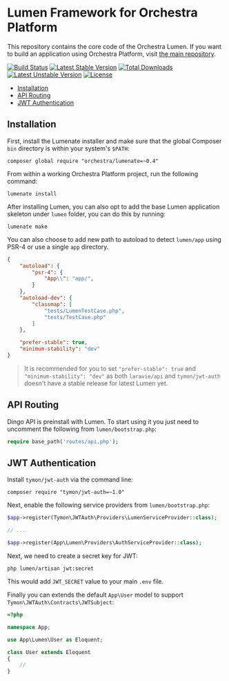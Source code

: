 Lumen Framework for Orchestra Platform
==============

This repository contains the core code of the Orchestra Lumen. If you want to build an application using Orchestra Platform, visit [the main repository](https://github.com/orchestral/platform).

[![Build Status](https://travis-ci.org/orchestral/lumen.svg?branch=master)](https://travis-ci.org/orchestral/lumen)
[![Latest Stable Version](https://poser.pugx.org/orchestra/lumen/version)](https://packagist.org/packages/orchestra/lumen)
[![Total Downloads](https://poser.pugx.org/orchestra/lumen/downloads)](https://packagist.org/packages/orchestra/lumen)
[![Latest Unstable Version](https://poser.pugx.org/orchestra/lumen/v/unstable)](//packagist.org/packages/orchestra/lumen)
[![License](https://poser.pugx.org/orchestra/lumen/license)](https://packagist.org/packages/orchestra/lumen)

* [Installation](#installation)
* [API Routing](#api-routing)
* [JWT Authentication](#jwt-authentication)

## Installation

First, install the Lumenate installer and make sure that the global Composer `bin` directory is within your system's `$PATH`:

    composer global require "orchestra/lumenate=~0.4"

From within a working Orchestra Platform project, run the following command:

    lumenate install

After installing Lumen, you can also opt to add the base Lumen application skeleton under `lumen` folder, you can do this by running:

    lumenate make

You can also choose to add new path to autoload to detect `lumen/app` using PSR-4 or use a single `app` directory.

```json
{
    "autoload": {
        "psr-4": {
            "App\\": "app/",
        }
    },
    "autoload-dev": {
        "classmap": [
            "tests/LumenTestCase.php",
            "tests/TestCase.php"
        ]
    },

    "prefer-stable": true,
    "minimum-stability": "dev"
}
```

> It is recommended for you to set `"prefer-stable": true` and `"minimum-stability": "dev"` as both `laravie/api` and `tymon/jwt-auth` doesn't have a stable release for latest Lumen yet.

## API Routing

Dingo API is preinstall with Lumen. To start using it you just need to uncomment the following from `lumen/bootstrap.php`:

```php
require base_path('routes/api.php');
```

## JWT Authentication

Install `tymon/jwt-auth` via the command line:

    composer require "tymon/jwt-auth=~1.0"

Next, enable the following service providers from `lumen/bootstrap.php`:

```php
$app->register(Tymon\JWTAuth\Providers\LumenServiceProvider::class);

// ...

$app->register(App\Lumen\Providers\AuthServiceProvider::class);
```

Next, we need to create a secret key for JWT:

    php lumen/artisan jwt:secret

This would add `JWT_SECRET` value to your main `.env` file.

Finally you can extends the default `App\User` model to support `Tymon\JWTAuth\Contracts\JWTSubject`:

```php
<?php 

namespace App;

use App\Lumen\User as Eloquent;

class User extends Eloquent
{
    //
}
```
